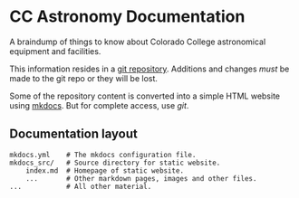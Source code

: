 # CC Astronomy Documentation

A braindump of things to know about Colorado College astronomical
equipment and facilities.

This information resides in a [git
repository](https://github.com/jsteele22/telescopes). Additions and
changes *must* be made to the git repo or they will be lost.

Some of the repository content is converted into a simple HTML website
using [mkdocs](https://www.mkdocs.org).  But for complete access, use *git*.

## Documentation layout

    mkdocs.yml    # The mkdocs configuration file.
    mkdocs_src/   # Source directory for static website.
        index.md  # Homepage of static website.
        ...       # Other markdown pages, images and other files.
    ...           # All other material.
